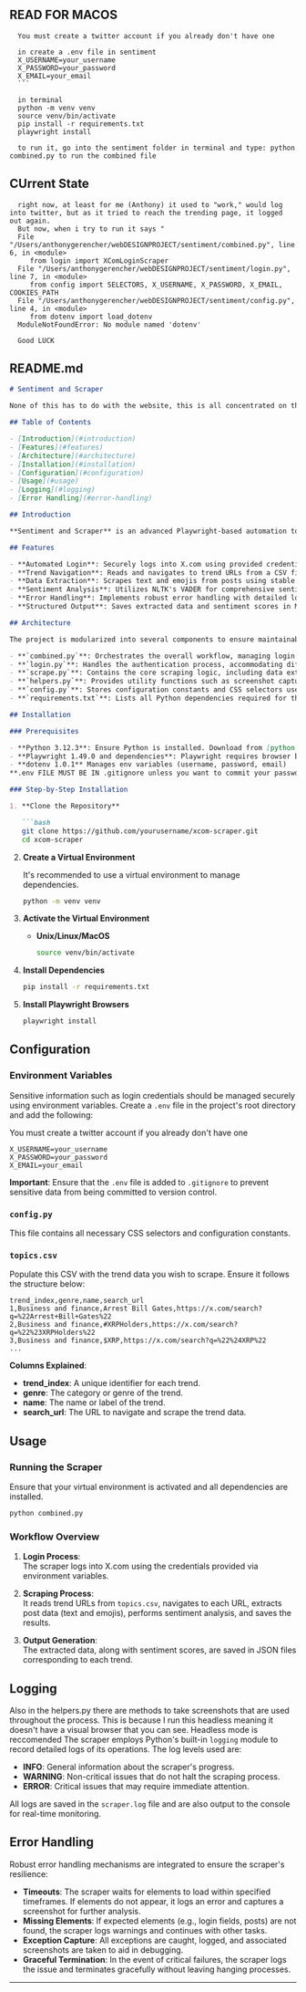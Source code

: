 ## READ FOR MACOS
      You must create a twitter account if you already don't have one 

      in create a .env file in sentiment
      X_USERNAME=your_username
      X_PASSWORD=your_password
      X_EMAIL=your_email
      ```

      in terminal
      python -m venv venv
      source venv/bin/activate
      pip install -r requirements.txt
      playwright install

      to run it, go into the sentiment folder in terminal and type: python combined.py to run the combined file
## CUrrent State
      right now, at least for me (Anthony) it used to "work," would log into twitter, but as it tried to reach the trending page, it logged out again.
      But now, when i try to run it says "
      File "/Users/anthonygerencher/webDESIGNPROJECT/sentiment/combined.py", line 6, in <module>
         from login import XComLoginScraper
      File "/Users/anthonygerencher/webDESIGNPROJECT/sentiment/login.py", line 7, in <module>
         from config import SELECTORS, X_USERNAME, X_PASSWORD, X_EMAIL, COOKIES_PATH
      File "/Users/anthonygerencher/webDESIGNPROJECT/sentiment/config.py", line 4, in <module>
         from dotenv import load_dotenv
      ModuleNotFoundError: No module named 'dotenv'

      Good LUCK


## README.md

```markdown
# Sentiment and Scraper

None of this has to do with the website, this is all concentrated on the preperation for article generation. In the sentiment folder

## Table of Contents

- [Introduction](#introduction)
- [Features](#features)
- [Architecture](#architecture)
- [Installation](#installation)
- [Configuration](#configuration)
- [Usage](#usage)
- [Logging](#logging)
- [Error Handling](#error-handling)

## Introduction

**Sentiment and Scraper** is an advanced Playwright-based automation tool designed to navigate and extract data from trending topics on [X.com](https://x.com) (formerly Twitter). The scraper performs sentiment analysis on extracted posts, focusing on text and emojis, and stores the results in a structured JSON format. This tool is essential for analysts, marketers, and researchers aiming to gauge public sentiment on various trending topics.

## Features

- **Automated Login**: Securely logs into X.com using provided credentials.
- **Trend Navigation**: Reads and navigates to trend URLs from a CSV file.
- **Data Extraction**: Scrapes text and emojis from posts using stable HTML selectors.
- **Sentiment Analysis**: Utilizes NLTK's VADER for comprehensive sentiment scoring.
- **Error Handling**: Implements robust error handling with detailed logging and screenshot capture.
- **Structured Output**: Saves extracted data and sentiment scores in MongoDB.

## Architecture

The project is modularized into several components to ensure maintainability and scalability:

- **`combined.py`**: Orchestrates the overall workflow, managing login and scraping processes.
- **`login.py`**: Handles the authentication process, accommodating different login flows.
- **`scrape.py`**: Contains the core scraping logic, including data extraction and sentiment analysis.
- **`helpers.py`**: Provides utility functions such as screenshot capture and directory management.
- **`config.py`**: Stores configuration constants and CSS selectors used throughout the project.
- **`requirements.txt`**: Lists all Python dependencies required for the project.

## Installation

### Prerequisites

- **Python 3.12.3**: Ensure Python is installed. Download from [python.org](https://www.python.org/downloads/).
- **Playwright 1.49.0 and dependencies**: Playwright requires browser binaries to function.
- **dotenv 1.0.1** Manages env variables (username, password, email) 
**.env FILE MUST BE IN .gitignore unless you want to commit your password and email**

### Step-by-Step Installation

1. **Clone the Repository**

   ```bash
   git clone https://github.com/yourusername/xcom-scraper.git
   cd xcom-scraper
   ```

2. **Create a Virtual Environment**

   It's recommended to use a virtual environment to manage dependencies.

   ```bash
   python -m venv venv
   ```

3. **Activate the Virtual Environment**

   - **Unix/Linux/MacOS**

     ```bash
     source venv/bin/activate
     ```

4. **Install Dependencies**

   ```bash
   pip install -r requirements.txt
   ```

5. **Install Playwright Browsers**

   ```bash
   playwright install
   ```

## Configuration

### Environment Variables

Sensitive information such as login credentials should be managed securely using environment variables. Create a `.env` file in the project's root directory and add the following:

You must create a twitter account if you already don't have one 

```env
X_USERNAME=your_username
X_PASSWORD=your_password
X_EMAIL=your_email
```

**Important**: Ensure that the `.env` file is added to `.gitignore` to prevent sensitive data from being committed to version control.

### `config.py`

This file contains all necessary CSS selectors and configuration constants.

### `topics.csv`

Populate this CSV with the trend data you wish to scrape. Ensure it follows the structure below:

```csv
trend_index,genre,name,search_url
1,Business and finance,Arrest Bill Gates,https://x.com/search?q=%22Arrest+Bill+Gates%22
2,Business and finance,#XRPHolders,https://x.com/search?q=%22%23XRPHolders%22
3,Business and finance,$XRP,https://x.com/search?q=%22%24XRP%22
...
```

**Columns Explained**:

- **trend_index**: A unique identifier for each trend.
- **genre**: The category or genre of the trend.
- **name**: The name or label of the trend.
- **search_url**: The URL to navigate and scrape the trend data.

## Usage

### Running the Scraper

Ensure that your virtual environment is activated and all dependencies are installed.

```bash
python combined.py
```

### Workflow Overview

1. **Login Process**:  
   The scraper logs into X.com using the credentials provided via environment variables.

2. **Scraping Process**:  
   It reads trend URLs from `topics.csv`, navigates to each URL, extracts post data (text and emojis), performs sentiment analysis, and saves the results.

3. **Output Generation**:  
   The extracted data, along with sentiment scores, are saved in JSON files corresponding to each trend.

## Logging

Also in the helpers.py there are methods to take screenshots that are used throughout the process. This is because I run this headless meaning it doesn't have a visual browser that you can see. Headless mode is reccomended
The scraper employs Python's built-in `logging` module to record detailed logs of its operations. The log levels used are:

- **INFO**: General information about the scraper's progress.
- **WARNING**: Non-critical issues that do not halt the scraping process.
- **ERROR**: Critical issues that may require immediate attention.

All logs are saved in the `scraper.log` file and are also output to the console for real-time monitoring.

## Error Handling

Robust error handling mechanisms are integrated to ensure the scraper's resilience:

- **Timeouts**: The scraper waits for elements to load within specified timeframes. If elements do not appear, it logs an error and captures a screenshot for further analysis.
- **Missing Elements**: If expected elements (e.g., login fields, posts) are not found, the scraper logs warnings and continues with other tasks.
- **Exception Capture**: All exceptions are caught, logged, and associated screenshots are taken to aid in debugging.
- **Graceful Termination**: In the event of critical failures, the scraper logs the issue and terminates gracefully without leaving hanging processes.

---
```
